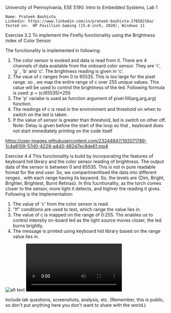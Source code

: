 University of Pennsylvania, ESE 5190: Intro to Embedded Systems, Lab 1

    Name: Prateek Bashista
    Linkedin: https://www.linkedin.com/in/prateek-bashista-27858216a/
    Tested on:  HP Pavillion Gaming (15.6-inch, 2020), Windows 11

Exercise 3.2
To implement the Firefly functionality using the Brightness index of Color Sensor 

The functionality is implemented in following:
1) The color sensor is evoked and data is read from it. There are 4 channels of data available from the onboard color sensor. They are 'r', 'g' , 'b' and 'c'. The brightness reading is given in 'c'. 
2) The vaue of c ranges from 0 to 65535. This is too large for the pixel range. so , we map the entire range of c over 255 unique values. This value will be used to control the brightness of the led. Following formula is used: 
                                        p = (c/65535)*255
3) The 'p' variabe is used as function argument of pixel.fill(arg,arg,arg) function.
4) The readings of c is read in the environment and threshold on when to switch on the led is taken. 
5) If the value of sensor is greater than threshold, led is switch on other off.
Note: Delay is given before the start of the loop so that , keyboard does not start immediately printing on the code itself




https://user-images.githubusercontent.com/23244847/192071789-1c4a8109-57d0-4229-a4d3-482d7ec8de61.mp4


Exercise 4.4
This functionality is build by incorporating the features of keyboard hid library and the color sensor reading of brightness. The output data of the sensor is between 0 and 65535. This is not in pure readable format for the end user. So, we compartmentlised the data into different ranges , with each range having its keyword. So, the levels are {Dim, Bright, Brighter, Brightest, Burnt Retinas}. In this fucntionality, as the torch comes closer to the sensor, more light it detects, and highrer the reading it gives. 
Following is the Implementation:
1) The value of 'c' from the color sensor is read. 
2) "If" conditions are used to test, which range the value lies in.
3) The value of c is mapped on the range of 0:255. Ths enables us to control intensity on-board led as the light source moves closer, the led burns brightly.
4) The message is printed using keyboard hid library based on the range value lies in. 


![alt text](https://github.com/prateekbashista/ese5190-2022-lab1-firefly/blob/af1bcd53eb6120af14c140063eb2b53dcf6f92ab/4.4%20diagram.png)
![alt text](https://github.com/prateekbashista/ese5190-2022-lab1-firefly/blob/9b97d0c6417f98172d9c17d5800e8cf4448a27ca/Brightness%20Parameter.mp4)

Include lab questions, screenshots, analysis, etc. (Remember, this is public, so don't put anything here you don't want to share with the world.)

